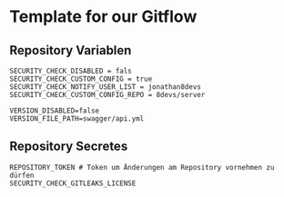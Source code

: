 # Template for our Gitflow

## Repository Variablen
```
SECURITY_CHECK_DISABLED = fals
SECURITY_CHECK_CUSTOM_CONFIG = true
SECURITY_CHECK_NOTIFY_USER_LIST = jonathan8devs
SECURITY_CHECK_CUSTOM_CONFIG_REPO = 8devs/server

VERSION_DISABLED=false
VERSION_FILE_PATH=swagger/api.yml
```

## Repository Secretes

```
REPOSITORY_TOKEN # Token um Änderungen am Repository vornehmen zu dürfen
SECURITY_CHECK_GITLEAKS_LICENSE
```